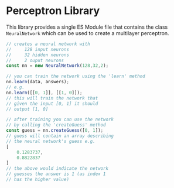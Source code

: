 # Perceptron Library

This library provides a single ES Module file that contains the class `NeuralNetwork` which can be used to create a multilayer perceptron.

```js
// creates a neural network with 
//     128 input neurons
//     32 hidden neurons
//     2 ouput neurons
const nn = new NeuralNetwork(128,32,2);

// you can train the network using the 'learn' method
nn.learn(data, answers);
// e.g.
nn.learn([[0, 1]], [[1, 0]]);
// this will train the network that
// given the input [0, 1] it should
// output [1, 0]

// after training you can use the network
// by calling the 'createGuess' method
const guess = nn.createGuess([0, 1]);
// guess will contain an array describing
// the neural network's guess e.g.
[
    0.1283737,
    0.8822837
]
// the above would indicate the network
// guesses the answer is 1 (as index 1
// has the higher value)
```